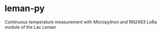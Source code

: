 # leman-py
Continuous temperature measurement with Micropython and RN2483 LoRa module of the Lac Leman
